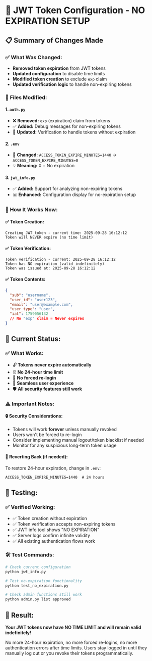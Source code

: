 # 🔐 JWT Token Configuration - NO EXPIRATION SETUP

## 📋 **Summary of Changes Made**

### ✅ **What Was Changed:**
- **Removed token expiration** from JWT tokens
- **Updated configuration** to disable time limits  
- **Modified token creation** to exclude `exp` claim
- **Updated verification logic** to handle non-expiring tokens

### 🔧 **Files Modified:**

#### 1. **`auth.py`**
- ❌ **Removed:** `exp` (expiration) claim from tokens
- ✅ **Added:** Debug messages for non-expiring tokens
- 🔄 **Updated:** Verification to handle tokens without expiration

#### 2. **`.env`**
- 🔄 **Changed:** `ACCESS_TOKEN_EXPIRE_MINUTES=1440` → `ACCESS_TOKEN_EXPIRE_MINUTES=0`
- 💡 **Meaning:** 0 = No expiration

#### 3. **`jwt_info.py`**
- ✅ **Added:** Support for analyzing non-expiring tokens
- 📊 **Enhanced:** Configuration display for no-expiration setup

### 🚀 **How It Works Now:**

#### ✅ **Token Creation:**
```
Creating JWT token - current time: 2025-09-28 16:12:12
Token will NEVER expire (no time limit)
```

#### ✅ **Token Verification:**
```
Token verification - current: 2025-09-28 16:12:12
Token has NO expiration (valid indefinitely)
Token was issued at: 2025-09-28 16:12:12
```

#### ✅ **Token Contents:**
```json
{
  "sub": "username",
  "user_id": "user123", 
  "email": "user@example.com",
  "user_type": "user",
  "iat": 1759056132
  // No "exp" claim = Never expires
}
```

## 🎯 **Current Status:**

### ✅ **What Works:**
- 🔓 **Tokens never expire automatically**
- ⏰ **No 24-hour time limit**
- 🔄 **No forced re-login**
- 📱 **Seamless user experience**
- 🛡️ **All security features still work**

### ⚠️ **Important Notes:**

#### 🔒 **Security Considerations:**
- Tokens will work **forever** unless manually revoked
- Users won't be forced to re-login
- Consider implementing manual logout/token blacklist if needed
- Monitor for any suspicious long-term token usage

#### 🔄 **Reverting Back (if needed):**
To restore 24-hour expiration, change in `.env`:
```
ACCESS_TOKEN_EXPIRE_MINUTES=1440  # 24 hours
```

## 🧪 **Testing:**

### ✅ **Verified Working:**
- ✅ Token creation without expiration
- ✅ Token verification accepts non-expiring tokens  
- ✅ JWT info tool shows "NO EXPIRATION"
- ✅ Server logs confirm infinite validity
- ✅ All existing authentication flows work

### 🛠️ **Test Commands:**
```bash
# Check current configuration
python jwt_info.py

# Test no-expiration functionality  
python test_no_expiration.py

# Check admin functions still work
python admin.py list approved
```

## 🎉 **Result:**
**Your JWT tokens now have NO TIME LIMIT and will remain valid indefinitely!**

No more 24-hour expiration, no more forced re-logins, no more authentication errors after time limits. Users stay logged in until they manually log out or you revoke their tokens programmatically.